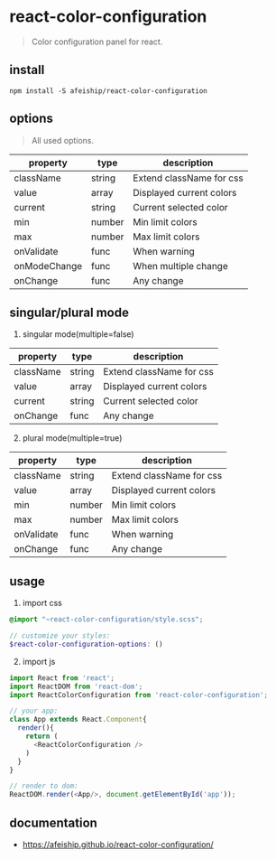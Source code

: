 # react-color-configuration
> Color configuration panel for react.

## install
```shell
npm install -S afeiship/react-color-configuration
```

## options
> All used options.

| property     | type   | description              |
| ------------ | ------ | ------------------------ |
| className    | string | Extend className for css |
| value        | array  | Displayed current colors |
| current      | string | Current selected color   |
| min          | number | Min limit colors         |
| max          | number | Max limit colors         |
| onValidate   | func   | When warning             |
| onModeChange | func   | When multiple change     |
| onChange     | func   | Any change               |

## singular/plural mode
1. singular mode(multiple=false)

  | property  | type   | description              |
  | --------- | ------ | ------------------------ |
  | className | string | Extend className for css |
  | value     | array  | Displayed current colors |
  | current   | string | Current selected color   |
  | onChange  | func   | Any change               |


2. plural mode(multiple=true)
  
  | property   | type   | description              |
  | ---------- | ------ | ------------------------ |
  | className  | string | Extend className for css |
  | value      | array  | Displayed current colors |
  | min        | number | Min limit colors         |
  | max        | number | Max limit colors         |
  | onValidate | func   | When warning             |
  | onChange   | func   | Any change               |


## usage
1. import css
  ```scss
  @import "~react-color-configuration/style.scss";

  // customize your styles:
  $react-color-configuration-options: ()
  ```
2. import js
  ```js
  import React from 'react';
  import ReactDOM from 'react-dom';
  import ReactColorConfiguration from 'react-color-configuration';
  
  // your app:
  class App extends React.Component{
    render(){
      return (
        <ReactColorConfiguration />
      )
    }
  }

  // render to dom:
  ReactDOM.render(<App/>, document.getElementById('app'));
  ```

## documentation
- https://afeiship.github.io/react-color-configuration/
